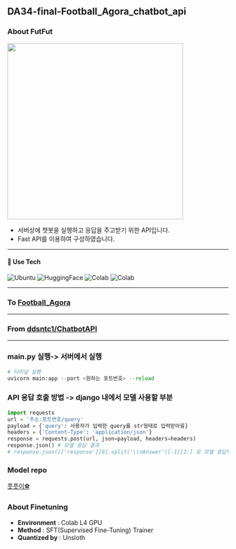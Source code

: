 ## DA34-final-Football_Agora_chatbot_api 

### About FutFut
<img src="https://github.com/ddsntc1/Chatbot_FutFut/assets/38596856/cb1cd8b7-c556-46a8-ab8d-e093af713433.jpg" width="400" height="400">


- 서버상에 챗봇을 실행하고 응답을 주고받기 위한 API입니다.
- Fast API를 이용하여 구성하였습니다.

---

#### 🚀 Use Tech
![Ubuntu](https://img.shields.io/badge/ubuntu-orange?style=for-the-badge&logo=ubuntu)
![HuggingFace](https://img.shields.io/badge/huggingface-yellow?style=for-the-badge&logo=HuggingFace)
![Colab](https://img.shields.io/badge/Colab-black?style=for-the-badge&logo=GoogleColab)
![Colab](https://img.shields.io/badge/FastAPI-cyanblue?style=for-the-badge&logo=FastAPI)

---

### To [Football_Agora](https://github.com/pladata-encore/DA34-final-Football_Agora)

---

### From [ddsntc1/ChatbotAPI](https://github.com/ddsntc1/FA_Chatbot_for_API)

---

### main.py 실행-> 서버에서 실행
```python
# 터미널 실행
uvicorn main:app --port <원하는 포트번호> --reload
```



### API 응답 호출 방법 -> django 내에서 모델 사용할 부분

```python
import requests
url = '주소:포트번호/query'
payload = {'query': 사용자가 입력한 query를 str형태로 입력받아융}
headers = {'Content-Type': 'application/json'}
response = requests.post(url, json=payload, headers=headers)
response.json() # 모델 응답 결과
# response.json()['response'][0].split('\\nAnswer')[-1][1:] 로 모델 응답부분 잘라주시면 감사하겠습니다
```


### Model repo

[풋풋이⚽](https://huggingface.co/Dongwookss/small_fut_final)


### About Finetuning

- **Environment** : Colab L4 GPU
- **Method** : SFT(Supervised Fine-Tuning) Trainer
- **Quantized by** : Unsloth


